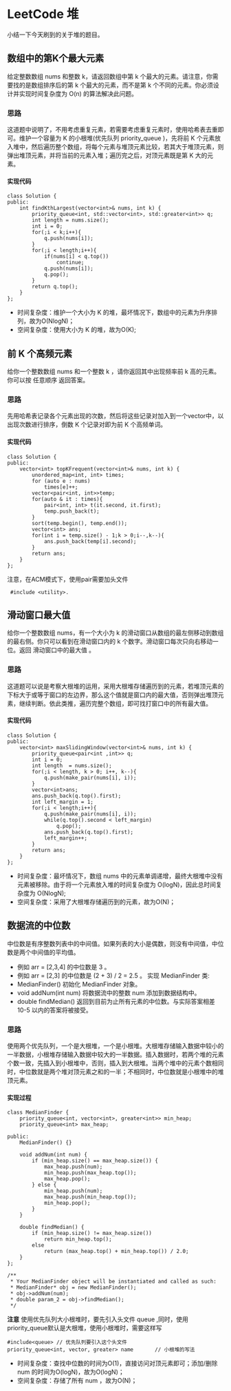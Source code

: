 # LeetCode 堆


小结一下今天刷到的关于堆的题目。

## 数组中的第K个最大元素
给定整数数组 nums 和整数 k，请返回数组中第 k 个最大的元素。请注意，你需要找的是数组排序后的第 k 个最大的元素，而不是第 k 个不同的元素。你必须设计并实现时间复杂度为 O(n) 的算法解决此问题。

### 思路
这道题中说明了，不用考虑重复元素，若需要考虑重复元素时，使用哈希表去重即可。维护一个容量为 K 的小根堆(优先队列 priority_queue )，先将前 K 个元素放入堆中，然后遍历整个数组，将每个元素与堆顶元素比较，若其大于堆顶元素，则弹出堆顶元素，并将当前的元素入堆；遍历完之后，对顶元素既是第 K 大的元素。

#### 实现代码
```
class Solution {
public:
    int findKthLargest(vector<int>& nums, int k) {
        priority_queue<int, std::vector<int>, std::greater<int>> q;
        int length = nums.size();
        int i = 0;
        for(;i < k;i++){
            q.push(nums[i]);
        }
        for(;i < length;i++){
            if(nums[i] < q.top())
                continue;
            q.push(nums[i]);
            q.pop();
        }
        return q.top();
    }
};
```

- 时间复杂度：维护一个大小为 K 的堆，最坏情况下，数组中的元素为升序排列，故为O(NlogN)；
- 空间复杂度：使用大小为 K 的堆，故为O(K);


## 前 K 个高频元素
给你一个整数数组 nums 和一个整数 k ，请你返回其中出现频率前 k 高的元素。你可以按 任意顺序 返回答案。

### 思路
先用哈希表记录各个元素出现的次数，然后将这些记录对加入到一个vector中，以出现次数进行排序，倒数 K 个记录对即为前 K 个高频单词。

#### 实现代码
```
class Solution {
public:
    vector<int> topKFrequent(vector<int>& nums, int k) {
        unordered_map<int, int> times;
        for (auto e : nums)
            times[e]++;
        vector<pair<int, int>>temp;
        for(auto & it : times){
            pair<int, int> t(it.second, it.first);
            temp.push_back(t);
        }
        sort(temp.begin(), temp.end());
        vector<int> ans;
        for(int i = temp.size() - 1;k > 0;i--,k--){
            ans.push_back(temp[i].second);
        }
        return ans;
    }
};

```

注意，在ACM模式下，使用pair需要加头文件
```
 #include <utility>.
```


## 滑动窗口最大值
给你一个整数数组 nums，有一个大小为 k 的滑动窗口从数组的最左侧移动到数组的最右侧。你只可以看到在滑动窗口内的 k 个数字。滑动窗口每次只向右移动一位。返回 滑动窗口中的最大值 。

### 思路
这道题可以说是考察大根堆的运用，采用大根堆存储遍历到的元素，若堆顶元素的下标大于或等于窗口的左边界，那么这个值就是窗口内的最大值，否则弹出堆顶元素，继续判断。依此类推，遍历完整个数组，即可找打窗口中的所有最大值。

#### 实现代码
```
class Solution {
public:
    vector<int> maxSlidingWindow(vector<int>& nums, int k) {
        priority_queue<pair<int ,int>> q;
        int i = 0;
        int length  = nums.size();
        for(;i < length, k > 0; i++, k--){
            q.push(make_pair(nums[i], i));
        }
        vector<int>ans;
        ans.push_back(q.top().first);
        int left_margin = 1;
        for(;i < length;i++){
            q.push(make_pair(nums[i], i));
            while(q.top().second < left_margin)
                q.pop();
            ans.push_back(q.top().first);
            left_margin++;
        }
        return ans;
    }
};
```

- 时间复杂度：最坏情况下，数组 nums 中的元素单调递增，最终大根堆中没有元素被移除。由于将一个元素放入堆的时间复杂度为 O(logN)，因此总时间复杂度为 O(NlogN);
- 空间复杂度：采用了大根堆存储遍历到的元素，故为O(N)；


## 数据流的中位数
中位数是有序整数列表中的中间值。如果列表的大小是偶数，则没有中间值，中位数是两个中间值的平均值。
- 例如 arr = [2,3,4] 的中位数是 3 。
- 例如 arr = [2,3] 的中位数是 (2 + 3) / 2 = 2.5 。
实现 MedianFinder 类:
- MedianFinder() 初始化 MedianFinder 对象。
- void addNum(int num) 将数据流中的整数 num 添加到数据结构中。
- double findMedian() 返回到目前为止所有元素的中位数。与实际答案相差 10-5 以内的答案将被接受。

### 思路
使用两个优先队列，一个是大根堆，一个是小根堆。大根堆存储输入数据中较小的一半数据，小根堆存储输入数据中较大的一半数据。插入数据时，若两个堆的元素个数一致，先插入到小根堆中，否则，插入到大根堆。当两个堆中的元素个数相同时，中位数就是两个堆对顶元素之和的一半；不相同时，中位数就是小根堆中的堆顶元素。


#### 实现过程
```
class MedianFinder {
    priority_queue<int, vector<int>, greater<int>> min_heap;
    priority_queue<int> max_heap;

public:
    MedianFinder() {}

    void addNum(int num) {
        if (min_heap.size() == max_heap.size()) {
            max_heap.push(num);
            min_heap.push(max_heap.top());
            max_heap.pop();
        } else {
            min_heap.push(num);
            max_heap.push(min_heap.top());
            min_heap.pop();
        }
    }

    double findMedian() {
        if (min_heap.size() != max_heap.size())
            return min_heap.top();
        else
            return (max_heap.top() + min_heap.top()) / 2.0;
    }
};

/**
 * Your MedianFinder object will be instantiated and called as such:
 * MedianFinder* obj = new MedianFinder();
 * obj->addNum(num);
 * double param_2 = obj->findMedian();
 */
```

**注意**
使用优先队列大小根堆时，要先引入头文件 queue ,同时，使用priority_queue默认是大根堆，使用小根堆时，需要这样写

```
#include<queue>	// 优先队列要引入这个头文件
priority_queue<int, vector, greater> name		// 小根堆的写法
```

- 时间复杂度：查找中位数的时间为O(1)，直接访问对顶元素即可；添加/删除 num 的时间为O(logN)，故为O(logN)；
- 空间复杂度：存储了所有 num ，故为O(N)；
